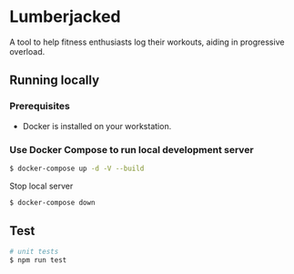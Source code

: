 # Lumberjacked

A tool to help fitness enthusiasts log their workouts, aiding in progressive overload.

## Running locally

### Prerequisites

- Docker is installed on your workstation.

### Use Docker Compose to run local development server

```bash
$ docker-compose up -d -V --build
```

Stop local server

```bash
$ docker-compose down
```

## Test

```bash
# unit tests
$ npm run test
```
